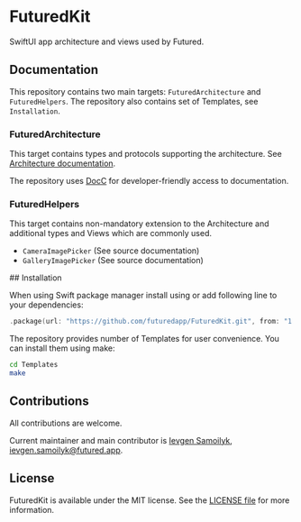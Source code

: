 # FuturedKit

SwiftUI app architecture and views used by Futured.

## Documentation

This repository contains two main targets: `FuturedArchitecture` and `FuturedHelpers`. The repository
also contains set of Templates, see `Installation`.

### FuturedArchitecture

This target contains types and protocols supporting the architecture. See 
[Architecture documentation](Sources/FuturedArchitecture/Documentation.docc/Documentation.md).

The repository uses [DocC](https://www.swift.org/documentation/docc/) for developer-friendly access to documentation.

### FuturedHelpers

This target contains non-mandatory extension to the Architecture and additional types and Views which
are commonly used.

- ``CameraImagePicker`` (See source documentation)
- ``GalleryImagePicker`` (See source documentation)

## Installation

When using Swift package manager install using or add following line to your dependencies:

```swift
.package(url: "https://github.com/futuredapp/FuturedKit.git", from: "1.0.0")
```

The repository provides number of Templates for user convenience. You can install them using make:

```bash
cd Templates
make
```

## Contributions

All contributions are welcome.

Current maintainer and main contributor is [Ievgen Samoilyk](https://github.com/samoilyk), <ievgen.samoilyk@futured.app>.

## License

FuturedKit is available under the MIT license. See the [LICENSE file](LICENSE) for more information.
